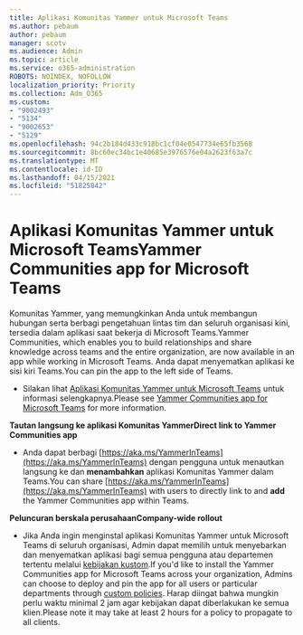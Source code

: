 ```yaml
---
title: Aplikasi Komunitas Yammer untuk Microsoft Teams
ms.author: pebaum
author: pebaum
manager: scotv
ms.audience: Admin
ms.topic: article
ms.service: o365-administration
ROBOTS: NOINDEX, NOFOLLOW
localization_priority: Priority
ms.collection: Adm_O365
ms.custom:
- "9002493"
- "5134"
- "9002653"
- "5129"
ms.openlocfilehash: 94c2b184d433c918bc1cf04e0547734e65fb3568
ms.sourcegitcommit: 8bc60ec34bc1e40685e3976576e04a2623f63a7c
ms.translationtype: MT
ms.contentlocale: id-ID
ms.lasthandoff: 04/15/2021
ms.locfileid: "51825842"
---
```

# <a name="yammer-communities-app-for-microsoft-teams"></a><span data-ttu-id="c12b5-102">Aplikasi Komunitas Yammer untuk Microsoft Teams</span><span class="sxs-lookup"><span data-stu-id="c12b5-102">Yammer Communities app for Microsoft Teams</span></span>

<span data-ttu-id="c12b5-103">Komunitas Yammer, yang memungkinkan Anda untuk membangun hubungan serta berbagi pengetahuan lintas tim dan seluruh organisasi kini, tersedia dalam aplikasi saat bekerja di Microsoft Teams.</span><span class="sxs-lookup"><span data-stu-id="c12b5-103">Yammer Communities, which enables you to build relationships and share knowledge across teams and the entire organization, are now available in an app while working in Microsoft Teams.</span></span> <span data-ttu-id="c12b5-104">Anda dapat menyematkan aplikasi ke sisi kiri Teams.</span><span class="sxs-lookup"><span data-stu-id="c12b5-104">You can pin the app to the left side of Teams.</span></span> 

- <span data-ttu-id="c12b5-105">Silakan lihat [Aplikasi Komunitas Yammer untuk Microsoft Teams](https://go.microsoft.com/fwlink/?linkid=2127757&clcid=0x409) untuk informasi selengkapnya.</span><span class="sxs-lookup"><span data-stu-id="c12b5-105">Please see [Yammer Communities app for Microsoft Teams](https://go.microsoft.com/fwlink/?linkid=2127757&clcid=0x409) for more information.</span></span>

<span data-ttu-id="c12b5-106">**Tautan langsung ke aplikasi Komunitas Yammer**</span><span class="sxs-lookup"><span data-stu-id="c12b5-106">**Direct link to Yammer Communities app**</span></span>

- <span data-ttu-id="c12b5-107">Anda dapat berbagi [https://aka.ms/YammerInTeams](https://aka.ms/YammerInTeams) dengan pengguna untuk menautkan langsung ke dan **menambahkan** aplikasi Komunitas Yammer dalam Teams.</span><span class="sxs-lookup"><span data-stu-id="c12b5-107">You can share [https://aka.ms/YammerInTeams](https://aka.ms/YammerInTeams) with users to directly link to and **add** the Yammer Communities app within Teams.</span></span>

<span data-ttu-id="c12b5-108">**Peluncuran berskala perusahaan**</span><span class="sxs-lookup"><span data-stu-id="c12b5-108">**Company-wide rollout**</span></span>

- <span data-ttu-id="c12b5-109">Jika Anda ingin menginstal aplikasi Komunitas Yammer untuk Microsoft Teams di seluruh organisasi, Admin dapat memilih untuk menyebarkan dan menyematkan aplikasi bagi semua pengguna atau departemen tertentu melalui [kebijakan kustom](https://docs.microsoft.com/microsoftteams/manage-apps).</span><span class="sxs-lookup"><span data-stu-id="c12b5-109">If you'd like to install the Yammer Communities app for Microsoft Teams across your organization, Admins can choose to deploy and pin the app for all users or particular departments through [custom policies](https://docs.microsoft.com/microsoftteams/manage-apps).</span></span> <span data-ttu-id="c12b5-110">Harap diingat bahwa mungkin perlu waktu minimal 2 jam agar kebijakan dapat diberlakukan ke semua klien.</span><span class="sxs-lookup"><span data-stu-id="c12b5-110">Please note it may take at least 2 hours for a policy to propagate to all clients.</span></span>
